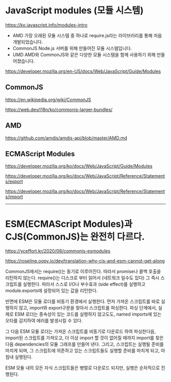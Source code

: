 # JavaScript modules (모듈 시스템)

https://ko.javascript.info/modules-intro

- AMD
  가장 오래된 모듈 시스템 중 하나로 require.js라는 라이브러리를 통해 처음 개발되었습니다.
- CommonJS
  Node.js 서버를 위해 만들어진 모듈 시스템입니다.
- UMD
  AMD와 CommonJS와 같은 다양한 모듈 시스템을 함께 사용하기 위해 만들어졌습니다.

https://developer.mozilla.org/en-US/docs/Web/JavaScript/Guide/Modules

## CommonJS

https://en.wikipedia.org/wiki/CommonJS

https://web.dev/i18n/ko/commonjs-larger-bundles/

## AMD

https://github.com/amdjs/amdjs-api/blob/master/AMD.md

## ECMAScript Modules

https://developer.mozilla.org/ko/docs/Web/JavaScript/Guide/Modules

https://developer.mozilla.org/ko/docs/Web/JavaScript/Reference/Statements/export

https://developer.mozilla.org/ko/docs/Web/JavaScript/Reference/Statements/import

---

# ESM(ECMAScript Modules)과 CJS(CommonJS)는 완전히 다르다.

https://yceffort.kr/2020/08/commonjs-esmodules

https://roseline.oopy.io/dev/translation-why-cjs-and-esm-cannot-get-along

CommonJS에서는 require()는 동기로 이루어진다. 따라서 promise나 콜백 호출을 리턴하지 않는다. require()는 디스크로 부터 읽어서 (네트워크 일수도 있다) 그 즉시 스크립트를 실행한다. 따라서 스스로 I/O나 부수효과 (side effect)를 실행하고 module.exports에 설정되어 있는 값을 리턴한다.

반면에 ESM은 모듈 로더를 비동기 환경에서 실행한다. 먼저 가져온 스크립트를 바로 실행하지 않고, import와 export구문을 찾아서 스크립트를 파싱한다. 파싱 단계에서, 실제로 ESM 로더는 종속성이 있는 코드를 실행하지 않고도도, named imports에 있는 오타를 감지하여 에러를 발생시킬 수 있다.

그 다음 ESM 모듈 로더는 가져온 스크립트를 비동기로 다운로드 하여 파싱한다음, import된 스크립트를 가져오고, 더 이상 import 할 것이 없어질 때까지 import를 찾은 다음 dependencies의 모듈 그래프를 만들어 낸다. 그리고, 스크립트는 실행될 준비를 마치게 되며, 그 스크립트에 의존하고 있는 스크립트들도 실행할 준비를 마치게 되고, 마침내 실행된다.

ESM 모듈 내의 모든 자식 스크립트들은 병렬로 다운로드 되지만, 실행은 순차적으로 진행된다.
